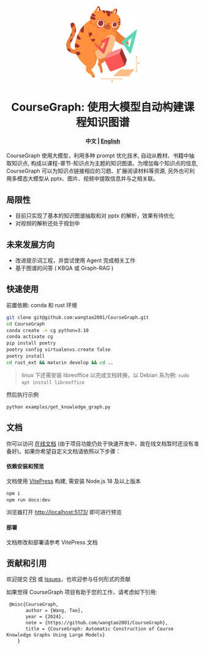 <p align="center">
<img src="docs/public/logo.png" width="200"  alt="">
</p>

<div align="center">
<h1>
  CourseGraph: 使用大模型自动构建课程知识图谱
</h1>
</div>

<h4 align="center">
    <p>
        <b>中文</b> | <a href="README_en.md">English</a>
    </p>
</h4>

CourseGraph 使用大模型，利用多种 prompt 优化技术, 自动从教材、书籍中抽取知识点, 构成以课程-章节-知识点为主题的知识图谱。为增加每个知识点的信息, CourseGraph 可以为知识点链接相应的习题、扩展阅读材料等资源, 另外也可利用多模态大模型从 pptx、图片、视频中提取信息并与之相关联。


## 局限性

- 目前只实现了基本的知识图谱抽取和对 pptx 的解析，效果有待优化
- 对视频的解析还处于规划中

## 未来发展方向

- 改进提示词工程，并尝试使用 Agent 完成相关工作
- 基于图谱的问答 ( KBQA 或 Graph-RAG )

## 快速使用

前置依赖: conda 和 rust 环境

```bash
git clone git@github.com:wangtao2001/CourseGraph.git
cd CourseGraph
conda create -n cg python=3.10
conda activate cg
pip install poetry
poetry config virtualenvs.create false
poetry install
cd rust_ext && maturin develop && cd ..
```

> linux 下还需安装 libreoffice 以完成文档转换，以 Debian 系为例: `sudo apt install libreoffice`

然后执行示例

```bash
python examples/get_knowledge_graph.py
```

## 文档

你可以访问 [在线文档](https://wangtao2001.github.io/CourseGraph/) (由于项目功能仍处于快速开发中，故在线文档暂时还没有准备好)。如果你希望自定义文档请依照以下步骤：

#### 依赖安装和预览

文档使用 [VitePress](https://vitepress.dev/) 构建, 需安装 Node.js 18 及以上版本

```bash
npm i
npm run docs:dev
```

浏览器打开 [http://localhost:5173/](http://localhost:5173/) 即可进行预览

#### 部署

文档修改和部署请参考 VitePress 文档

## 贡献和引用

欢迎提交 [PR](https://github.com/wangtao2001/CourseGraph/pulls) 或 [Issues](https://github.com/wangtao2001/CourseGraph/issues)，也欢迎参与任何形式的贡献

如果觉得 CourseGraph 项目有助于您的工作，请考虑如下引用:

```
 @misc{CourseGraph,
       author = {Wang, Tao},
       year = {2024},
       note = {https://github.com/wangtao2001/CourseGraph},
       title = {CourseGraph: Automatic Construction of Course Knowledge Graphs Using Large Models}
    }
```
